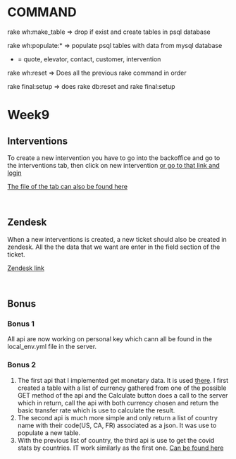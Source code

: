 # COMMAND

rake wh:make_table  => drop if exist and create tables in psql database

rake wh:populate:* => populate psql tables with data from mysql database 

* = quote, elevator, contact, customer, intervention

rake wh:reset => Does all the previous rake command in order

rake final:setup  => does rake db:reset and rake final:setup


# Week9
## Interventions
To create a new intervention you have to go into the backoffice and go to the interventions tab, then click on new intervention [or go to that link and login](http://rocketyenxm.site/admin/interventions/new)

[The file of the tab can also be found here](https://github.com/YenXm/Rocket-Elevators-Foundation/blob/master/app/admin/interventions.rb)

<br>

## Zendesk
When a new interventions is created, a new ticket should also be created in zendesk. All the the data that we want are enter in the field section of the ticket.

[Zendesk link](https://rocketelevator8423.zendesk.com/agent/)

<br>

## Bonus
### Bonus 1
All api are now working on personal key which cann all be found in the local_env.yml file in the server.

### Bonus 2
1. The first api that I implemented get monetary data. It is used [there](http://rocketyenxm.site/admin/exchange_rate). I first created a table with a list of currency gathered from one of the possible GET method of the api and the Calculate button does a call to the server which in return, call the api with both currency chosen and return the basic transfer rate which is use to calculate the result.
2. The second api is much more simple and only return a list of country name with their code(US, CA, FR) associated as a json. It was use to populate a new table.
3. With the previous list of country, the third api is use to get the covid stats by countries. IT work similarly as the first one. [Can be found here](http://rocketyenxm.site/admin/covid_stats)



